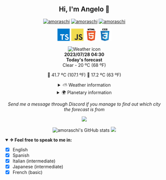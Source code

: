<h2 align="center">Hi, I'm Angelo 👋</h2>

<p align="center">
  <a href="https://github.com/amoraschi"><img src="https://img.shields.io/badge/DISCORD-amoraschi-7289da?style=for-the-badge" alt="amoraschi"></a>
  <a href="https://github.com/amoraschi"><img src="https://hits.sh/github.com/amoraschi.svg?style=for-the-badge" alt="amoraschi"></a>
  <a href="https://github.com/amoraschi"><img src="https://img.shields.io/static/v1?label=Currently%20learning&message=react | typescript&color=blue&style=for-the-badge" alt="amoraschi" href=""></a>
</p>

<p align="center">
  <img src="https://raw.githubusercontent.com/devicons/devicon/master/icons/typescript/typescript-original.svg" alt="typescript" width="40" height="40"/>
  <img src="https://raw.githubusercontent.com/devicons/devicon/master/icons/javascript/javascript-original.svg" alt="javascript" width="40" height="40"/>
  <img src="https://raw.githubusercontent.com/devicons/devicon/master/icons/html5/html5-original-wordmark.svg" alt="html5" width="40" height="40"/>
  <img src="https://raw.githubusercontent.com/devicons/devicon/master/icons/css3/css3-original-wordmark.svg" alt="css3" width="40" height="40"/>
</p>

<!-- WEATHER -->
<p align="center">
  <img src="https://cdn.weatherapi.com/weather/64x64/night/113.png" alt="Weather icon">
  <br />
  <strong>2023/07/28 04:30</strong>
  <br />
  <strong>Today's forecast</strong>
  <br />
  Clear - 20 ºC (68 ºF)
  <p align="center">🔼 41.7 ºC (107.1 ºF) 🔽 17.2 ºC (63 ºF)</p>
  <details align="center">
    <summary>⛅ Weather information</summary>
    <p align="center">
      Wind - SSW 13 km/h (8.1 miles/h)
      <br />
      Precipitation - 0 mm (0 in)
      <br />
      Visibility - 10 km (6 miles)
      <br />
      Humidity - 83%
      <br />
      UV Index - 1 (Low)
    </p>
  </details>
  <details align="center">
    <summary>🌍 Planetary information</summary>
    <p align="center">
      Sunrise - 07:25 AM
      <br />
      Sunset - 09:36 PM
      <br />
      Moon phase - Waxing Gibbous
      <br />
      Moon illumination - 71%
    </p>
  </details>
</p>
<!-- WEATHER END -->

<p align="center"><em>Send me a message through Discord if you manage to find out which city the forecast is from</em></p>

<p align="center">
  <img src="https://discord.c99.nl/widget/theme-2/329599889174691841.png">
</p>

<p align="center">
  <img src="https://github-readme-stats.vercel.app/api?username=amoraschi&show_icons=true&hide=&count_private=true&title_color=0891b2&text_color=ffffff&icon_color=0891b2&bg_color=1c1917&hide_border=true&show_icons=true" alt="amoraschi's GitHub stats" width="420px"/>
  <img src="https://github-readme-streak-stats.herokuapp.com/?user=amoraschi&stroke=ffffff&background=1c1917&ring=0891b2&fire=0891b2&currStreakNum=ffffff&currStreakLabel=0891b2&sideNums=ffffff&sideLabels=ffffff&dates=ffffff&hide_border=true" width="420px"/>
</p>

<details open>
  <summary><strong>✈ Feel free to speak to me in:</strong></summary>

  - [x] English
  - [x] Spanish
  - [x] Italian (intermediate)
  - [x] Japanese (intermediate)
  - [x] French (basic)
</details>
